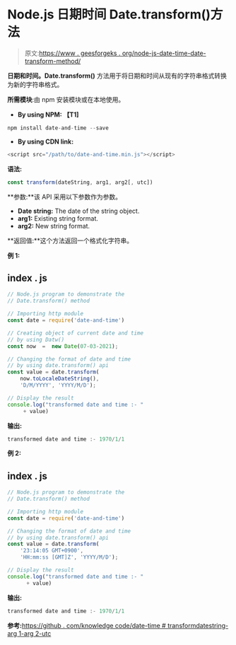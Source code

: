 # Node.js 日期时间 Date.transform()方法

> 原文:[https://www . geesforgeks . org/node-js-date-time-date-transform-method/](https://www.geeksforgeeks.org/node-js-date-and-time-date-transform-method/)

**日期和时间。Date.transform()** 方法用于将日期和时间从现有的字符串格式转换为新的字符串格式。

**所需模块**:由 npm 安装模块或在本地使用。

*   **By using NPM: 【T1]**

```js
npm install date-and-time --save
```

*   **By using CDN link:**

```js
<script src="/path/to/date-and-time.min.js"></script>
```

**语法:**

```js
const transform(dateString, arg1, arg2[, utc])
```

**参数:**该 API 采用以下参数作为参数。

*   **Date string:** The date of the string object.
*   **arg1:** Existing string format.
*   **arg2:** New string format.

**返回值:**这个方法返回一个格式化字符串。

**例 1:**

## index . js

```js
// Node.js program to demonstrate the  
// Date.transform() method

// Importing http module
const date = require('date-and-time')

// Creating object of current date and time 
// by using Datw() 
const now  =  new Date(07-03-2021);

// Changing the format of date and time
// by using date.transform() api
const value = date.transform(
    now.toLocaleDateString(),
    'D/M/YYYY', 'YYYY/M/D');

// Display the result
console.log("transformed date and time :- "
     + value)
```

**输出:**

```js
transformed date and time :- 1970/1/1
```

**例 2:**

## index . js

```js
// Node.js program to demonstrate the  
// Date.transform() method

// Importing http module
const date = require('date-and-time')

// Changing the format of date and time
// by using date.transform() api
const value = date.transform(
    '23:14:05 GMT+0900',
    'HH:mm:ss [GMT]Z', 'YYYY/M/D');

// Display the result
console.log("transformed date and time :- "
      + value)
```

**输出:**

```js
transformed date and time :- 1970/1/1
```

**参考:**[https://github . com/knowledge code/date-time # transformdatestring-arg 1-arg 2-utc](https://github.com/knowledgecode/date-and-time#transformdatestring-arg1-arg2-utc)